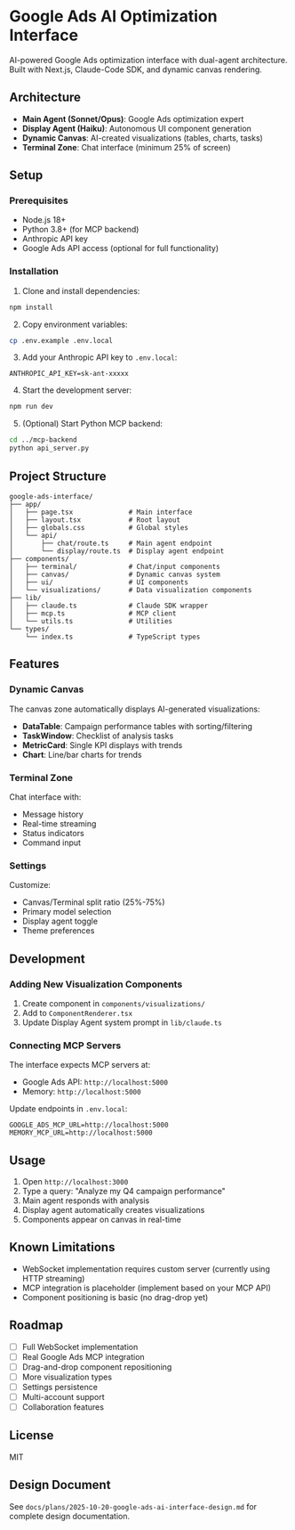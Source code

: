 # Google Ads AI Optimization Interface

AI-powered Google Ads optimization interface with dual-agent architecture. Built with Next.js, Claude-Code SDK, and dynamic canvas rendering.

## Architecture

- **Main Agent (Sonnet/Opus)**: Google Ads optimization expert
- **Display Agent (Haiku)**: Autonomous UI component generation
- **Dynamic Canvas**: AI-created visualizations (tables, charts, tasks)
- **Terminal Zone**: Chat interface (minimum 25% of screen)

## Setup

### Prerequisites

- Node.js 18+
- Python 3.8+ (for MCP backend)
- Anthropic API key
- Google Ads API access (optional for full functionality)

### Installation

1. Clone and install dependencies:

```bash
npm install
```

2. Copy environment variables:

```bash
cp .env.example .env.local
```

3. Add your Anthropic API key to `.env.local`:

```
ANTHROPIC_API_KEY=sk-ant-xxxxx
```

4. Start the development server:

```bash
npm run dev
```

5. (Optional) Start Python MCP backend:

```bash
cd ../mcp-backend
python api_server.py
```

## Project Structure

```
google-ads-interface/
├── app/
│   ├── page.tsx              # Main interface
│   ├── layout.tsx            # Root layout
│   ├── globals.css           # Global styles
│   └── api/
│       ├── chat/route.ts     # Main agent endpoint
│       └── display/route.ts  # Display agent endpoint
├── components/
│   ├── terminal/             # Chat/input components
│   ├── canvas/               # Dynamic canvas system
│   ├── ui/                   # UI components
│   └── visualizations/       # Data visualization components
├── lib/
│   ├── claude.ts             # Claude SDK wrapper
│   ├── mcp.ts                # MCP client
│   └── utils.ts              # Utilities
└── types/
    └── index.ts              # TypeScript types
```

## Features

### Dynamic Canvas

The canvas zone automatically displays AI-generated visualizations:

- **DataTable**: Campaign performance tables with sorting/filtering
- **TaskWindow**: Checklist of analysis tasks
- **MetricCard**: Single KPI displays with trends
- **Chart**: Line/bar charts for trends

### Terminal Zone

Chat interface with:

- Message history
- Real-time streaming
- Status indicators
- Command input

### Settings

Customize:

- Canvas/Terminal split ratio (25%-75%)
- Primary model selection
- Display agent toggle
- Theme preferences

## Development

### Adding New Visualization Components

1. Create component in `components/visualizations/`
2. Add to `ComponentRenderer.tsx`
3. Update Display Agent system prompt in `lib/claude.ts`

### Connecting MCP Servers

The interface expects MCP servers at:

- Google Ads API: `http://localhost:5000`
- Memory: `http://localhost:5000`

Update endpoints in `.env.local`:

```
GOOGLE_ADS_MCP_URL=http://localhost:5000
MEMORY_MCP_URL=http://localhost:5000
```

## Usage

1. Open `http://localhost:3000`
2. Type a query: "Analyze my Q4 campaign performance"
3. Main agent responds with analysis
4. Display agent automatically creates visualizations
5. Components appear on canvas in real-time

## Known Limitations

- WebSocket implementation requires custom server (currently using HTTP streaming)
- MCP integration is placeholder (implement based on your MCP API)
- Component positioning is basic (no drag-drop yet)

## Roadmap

- [ ] Full WebSocket implementation
- [ ] Real Google Ads MCP integration
- [ ] Drag-and-drop component repositioning
- [ ] More visualization types
- [ ] Settings persistence
- [ ] Multi-account support
- [ ] Collaboration features

## License

MIT

## Design Document

See `docs/plans/2025-10-20-google-ads-ai-interface-design.md` for complete design documentation.
